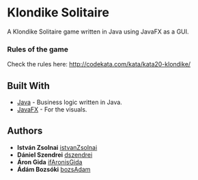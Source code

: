 # Klondike Solitaire

A Klondike Solitaire game written in Java using JavaFX as a GUI.

### Rules of the game

Check the rules here: http://codekata.com/kata/kata20-klondike/

## Built With

* [Java](https://www.java.com/en/) - Business logic written in Java.
* [JavaFX](https://openjfx.io/) - For the visuals.

## Authors

* **István Zsolnai** [istvanZsolnai](https://github.com/istvanZsolnai)
* **Dániel Szendrei** [dszendrei](https://github.com/dszendrei)
* **Áron Gida** [ifAronisGida](https://github.com/ifAronisGida)
* **Ádám Bozsóki**  [bozsAdam](https://github.com/bozsAdam)

